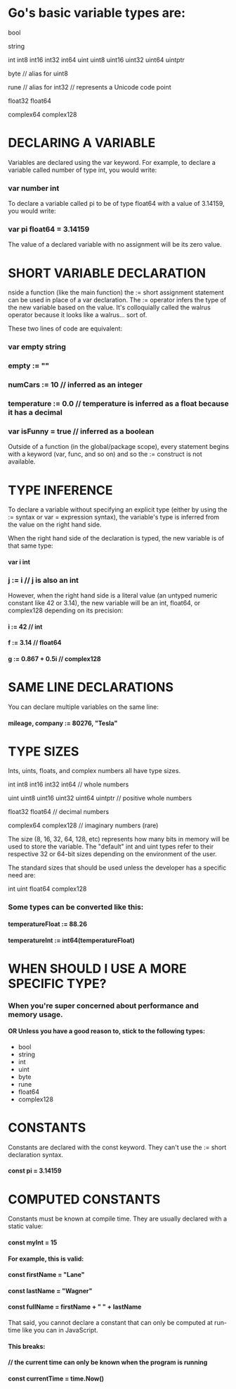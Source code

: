 # Go's basic variable types are:

bool

string

int  int8  int16  int32  int64
uint uint8 uint16 uint32 uint64 uintptr

byte // alias for uint8

rune // alias for int32
     // represents a Unicode code point

float32 float64

complex64 complex128

# DECLARING A VARIABLE

Variables are declared using the var keyword. For example, to declare a variable called number of type int, you would write:
### var number int

To declare a variable called pi to be of type float64 with a value of 3.14159, you would write:
### var pi float64 = 3.14159

The value of a declared variable with no assignment will be its zero value.

# SHORT VARIABLE DECLARATION

nside a function (like the main function) the := short assignment statement can be used in place of a var declaration. The := operator infers the type of the new variable based on the value. It's colloquially called the walrus operator because it looks like a walrus... sort of.

These two lines of code are equivalent:

### var empty string
### empty := ""

### numCars := 10 // inferred as an integer
### temperature := 0.0 // temperature is inferred as a float because it has a decimal
### var isFunny = true // inferred as a boolean

Outside of a function (in the global/package scope), every statement begins with a keyword (var, func, and so on) and so the := construct is not available.

# TYPE INFERENCE

To declare a variable without specifying an explicit type (either by using the := syntax or var = expression syntax), the variable's type is inferred from the value on the right hand side.

When the right hand side of the declaration is typed, the new variable is of that same type:

#### var i int
### j := i // j is also an int

However, when the right hand side is a literal value (an untyped numeric constant like 42 or 3.14), the new variable will be an int, float64, or complex128 depending on its precision:

#### i := 42           // int
#### f := 3.14         // float64
#### g := 0.867 + 0.5i // complex128

# SAME LINE DECLARATIONS

You can declare multiple variables on the same line:
#### mileage, company := 80276, "Tesla"

# TYPE SIZES

Ints, uints, floats, and complex numbers all have type sizes.

int  int8  int16  int32  int64 // whole numbers

uint uint8 uint16 uint32 uint64 uintptr // positive whole numbers

float32 float64 // decimal numbers

complex64 complex128 // imaginary numbers (rare)

The size (8, 16, 32, 64, 128, etc) represents how many bits in memory will be used to store the variable. The "default" int and uint types refer to their respective 32 or 64-bit sizes depending on the environment of the user.

The standard sizes that should be used unless the developer has a specific need are:

int
uint
float64
complex128

### Some types can be converted like this:
#### temperatureFloat := 88.26
#### temperatureInt := int64(temperatureFloat)

# WHEN SHOULD I USE A MORE SPECIFIC TYPE?

### When you're super concerned about performance and memory usage.

#### OR Unless you have a good reason to, stick to the following types:

- bool
- string
- int
- uint
- byte
- rune
- float64
- complex128

# CONSTANTS

Constants are declared with the const keyword. They can't use the := short declaration syntax.

#### const pi = 3.14159

# COMPUTED CONSTANTS

Constants must be known at compile time. They are usually declared with a static value:
#### const myInt = 15

#### For example, this is valid:

#### const firstName = "Lane"
#### const lastName = "Wagner"
#### const fullName = firstName + " " + lastName

That said, you cannot declare a constant that can only be computed at run-time like you can in JavaScript. 

#### This breaks:
#### // the current time can only be known when the program is running
#### const currentTime = time.Now()